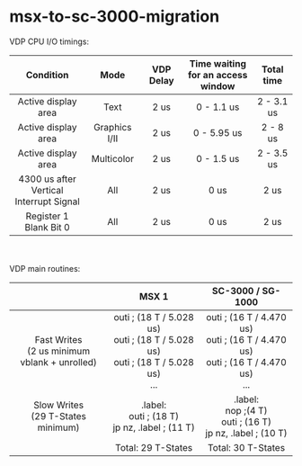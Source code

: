 

# msx-to-sc-3000-migration

VDP CPU I/O timings:

| Condition | Mode | VDP Delay | Time waiting <br> for an access window | Total time
| :---: | :---: | :---: | :---: | :---:
| Active display area | Text | 2 us | 0 - 1.1 us | 2 - 3.1 us
| Active display area | Graphics I/II | 2 us | 0 - 5.95 us | 2 - 8 us
| Active display area | Multicolor | 2 us | 0 - 1.5 us | 2 - 3.5 us
| 4300 us after <br>Vertical Interrupt Signal | All | 2 us | 0 us | 2 us
| Register 1 Blank Bit 0 | All | 2 us | 0 us | 2 us
<br>
<br>
VDP main routines:

|  | MSX 1 | SC-3000 / SG-1000
|:---:|:---:|:---:|
|Fast Writes <br>(2 us minimum<br> vblank + unrolled)|outi ; (18 T / 5.028 us)<br>outi ; (18 T / 5.028 us)<br>outi ; (18 T / 5.028 us)<br>...|outi ; (16 T / 4.470 us)<br>outi ; (16 T / 4.470 us)<br>outi ; (16 T / 4.470 us)<br>...|
|Slow Writes <br> (29 T-States minimum)|.label:<br>outi ; (18 T)<br>jp nz, .label ; (11 T)|.label:<br>nop ;(4 T)<br>outi ; (16 T)<br>jp nz, .label ; (10 T)
||Total: 29 T-States|Total: 30 T-States
